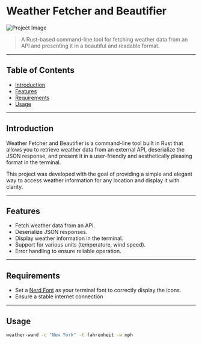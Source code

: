 # Weather Fetcher and Beautifier

![Project Image](project_image.png) <!-- Include a project image or logo if available -->

> A Rust-based command-line tool for fetching weather data from an API and presenting it in a beautiful and readable format.

---

## Table of Contents

- [Introduction](#introduction)
- [Features](#features)
- [Requirements](#requirements)
- [Usage](#usage)

---

## Introduction

Weather Fetcher and Beautifier is a command-line tool built in Rust that allows you to retrieve weather data from an external API, deserialize the JSON response, and present it in a user-friendly and aesthetically pleasing format in the terminal.

This project was developed with the goal of providing a simple and elegant way to access weather information for any location and display it with clarity.

---

## Features

- Fetch weather data from an API.
- Deserialize JSON responses.
- Display weather information in the terminal.
- Support for various units (temperature, wind speed).
- Error handling to ensure reliable operation.

---

## Requirements
- Set a [Nerd Font](https://github.com/ryanoasis/nerd-fonts) as your terminal font to correctly display the icons.
- Ensure a stable internet connection

---
## Usage

```bash
weather-wand -c "New York" -t fahrenheit -w mph
```
